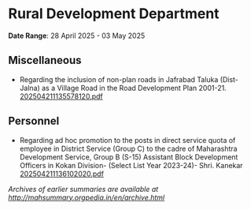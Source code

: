 # Rural Development Department

**Date Range**: 28 April 2025 - 03 May 2025


## Miscellaneous
- Regarding the inclusion of non-plan roads in Jafrabad Taluka (Dist-Jalna)  as a Village Road in the Road Development Plan 2001-21.\
  [202504211135578120.pdf](https://gr.maharashtra.gov.in/Site/Upload/Government%20Resolutions/English/202504211135578120.pdf)

## Personnel
- Regarding ad hoc promotion to the posts in direct service quota of employee in District Service (Group C) to the cadre of Maharashtra Development Service, Group B (S-15) Assistant Block Development Officers in Kokan Division- (Select List Year 2023-24)- Shri. Kanekar\
  [202504211136102020.pdf](https://gr.maharashtra.gov.in/Site/Upload/Government%20Resolutions/English/202504211136102020.pdf)


*Archives of earlier summaries are available at http://mahsummary.orgpedia.in/en/archive.html*